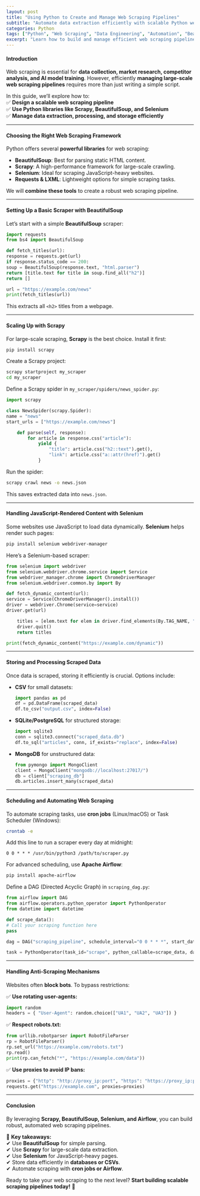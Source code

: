 ```yaml
---
layout: post
title: "Using Python to Create and Manage Web Scraping Pipelines"
subtitle: "Automate data extraction efficiently with scalable Python web scraping pipelines"
categories: Python
tags: ["Python", "Web Scraping", "Data Engineering", "Automation", "BeautifulSoup", "Scrapy"]
excerpt: "Learn how to build and manage efficient web scraping pipelines using Python, leveraging tools like Scrapy, BeautifulSoup, and Selenium."
---
```


#### Introduction

Web scraping is essential for **data collection, market research, competitor analysis, and AI model training**. However, efficiently **managing large-scale web scraping pipelines** requires more than just writing a simple script.

In this guide, we’ll explore how to:  
✅ **Design a scalable web scraping pipeline**  
✅ **Use Python libraries like Scrapy, BeautifulSoup, and Selenium**  
✅ **Manage data extraction, processing, and storage efficiently**

---

#### Choosing the Right Web Scraping Framework

Python offers several **powerful libraries** for web scraping:

- **BeautifulSoup**: Best for parsing static HTML content.
- **Scrapy**: A high-performance framework for large-scale crawling.
- **Selenium**: Ideal for scraping JavaScript-heavy websites.
- **Requests & LXML**: Lightweight options for simple scraping tasks.

We will **combine these tools** to create a robust web scraping pipeline.

---

#### Setting Up a Basic Scraper with BeautifulSoup

Let’s start with a simple **BeautifulSoup** scraper:

```python  
import requests  
from bs4 import BeautifulSoup

def fetch_titles(url):  
response = requests.get(url)  
if response.status_code == 200:  
soup = BeautifulSoup(response.text, "html.parser")  
return [title.text for title in soup.find_all("h2")]  
return []

url = "https://example.com/news"  
print(fetch_titles(url))  
```

This extracts all `<h2>` titles from a webpage.

---

#### Scaling Up with Scrapy

For large-scale scraping, **Scrapy** is the best choice. Install it first:

```bash  
pip install scrapy  
```

Create a Scrapy project:

```bash  
scrapy startproject my_scraper  
cd my_scraper  
```

Define a Scrapy spider in `my_scraper/spiders/news_spider.py`:

```python  
import scrapy

class NewsSpider(scrapy.Spider):  
name = "news"  
start_urls = ["https://example.com/news"] 

    def parse(self, response):  
        for article in response.css("article"):  
            yield {  
                "title": article.css("h2::text").get(),  
                "link": article.css("a::attr(href)").get()  
            }  
```

Run the spider:

```bash  
scrapy crawl news -o news.json  
```

This saves extracted data into `news.json`.

---

#### Handling JavaScript-Rendered Content with Selenium

Some websites use JavaScript to load data dynamically. **Selenium** helps render such pages:

```bash  
pip install selenium webdriver-manager  
```

Here’s a Selenium-based scraper:

```python  
from selenium import webdriver  
from selenium.webdriver.chrome.service import Service  
from webdriver_manager.chrome import ChromeDriverManager  
from selenium.webdriver.common.by import By

def fetch_dynamic_content(url):  
service = Service(ChromeDriverManager().install())  
driver = webdriver.Chrome(service=service)  
driver.get(url)

    titles = [elem.text for elem in driver.find_elements(By.TAG_NAME, "h2")]  
    driver.quit()  
    return titles  

print(fetch_dynamic_content("https://example.com/dynamic"))  
```

---

#### Storing and Processing Scraped Data

Once data is scraped, storing it efficiently is crucial. Options include:

- **CSV** for small datasets:  
  ```python  
  import pandas as pd  
  df = pd.DataFrame(scraped_data)  
  df.to_csv("output.csv", index=False)  
  ```

- **SQLite/PostgreSQL** for structured storage:  
  ```python  
  import sqlite3  
  conn = sqlite3.connect("scraped_data.db")  
  df.to_sql("articles", conn, if_exists="replace", index=False)  
  ```

- **MongoDB** for unstructured data:  
  ```python  
  from pymongo import MongoClient  
  client = MongoClient("mongodb://localhost:27017/")  
  db = client["scraping_db"]  
  db.articles.insert_many(scraped_data)  
  ```

---

#### Scheduling and Automating Web Scraping

To automate scraping tasks, use **cron jobs** (Linux/macOS) or Task Scheduler (Windows):

```bash  
crontab -e  
```

Add this line to run a scraper every day at midnight:

```plaintext  
0 0 * * * /usr/bin/python3 /path/to/scraper.py  
```

For advanced scheduling, use **Apache Airflow**:

```bash  
pip install apache-airflow  
```

Define a DAG (Directed Acyclic Graph) in `scraping_dag.py`:

```python  
from airflow import DAG  
from airflow.operators.python_operator import PythonOperator  
from datetime import datetime

def scrape_data():  
# Call your scraping function here  
pass

dag = DAG("scraping_pipeline", schedule_interval="0 0 * * *", start_date=datetime(2024, 1, 1))

task = PythonOperator(task_id="scrape", python_callable=scrape_data, dag=dag)  
```

---

#### Handling Anti-Scraping Mechanisms

Websites often **block bots**. To bypass restrictions:

✅ **Use rotating user-agents:**  
```python  
import random  
headers = { "User-Agent": random.choice(["UA1", "UA2", "UA3"]) }  
```

✅ **Respect robots.txt:**  
```python  
from urllib.robotparser import RobotFileParser  
rp = RobotFileParser()  
rp.set_url("https://example.com/robots.txt")  
rp.read()  
print(rp.can_fetch("*", "https://example.com/data"))  
```

✅ **Use proxies to avoid IP bans:**  
```python  
proxies = {"http": "http://proxy_ip:port", "https": "https://proxy_ip:port"}  
requests.get("https://example.com", proxies=proxies)  
```

---

#### Conclusion

By leveraging **Scrapy, BeautifulSoup, Selenium, and Airflow**, you can build robust, automated web scraping pipelines.

🚀 **Key takeaways:**  
✔ Use **BeautifulSoup** for simple parsing.  
✔ Use **Scrapy** for large-scale data extraction.  
✔ Use **Selenium** for JavaScript-heavy pages.  
✔ Store data efficiently in **databases or CSVs**.  
✔ Automate scraping with **cron jobs or Airflow**.

Ready to take your web scraping to the next level? **Start building scalable scraping pipelines today!** 🚀  
